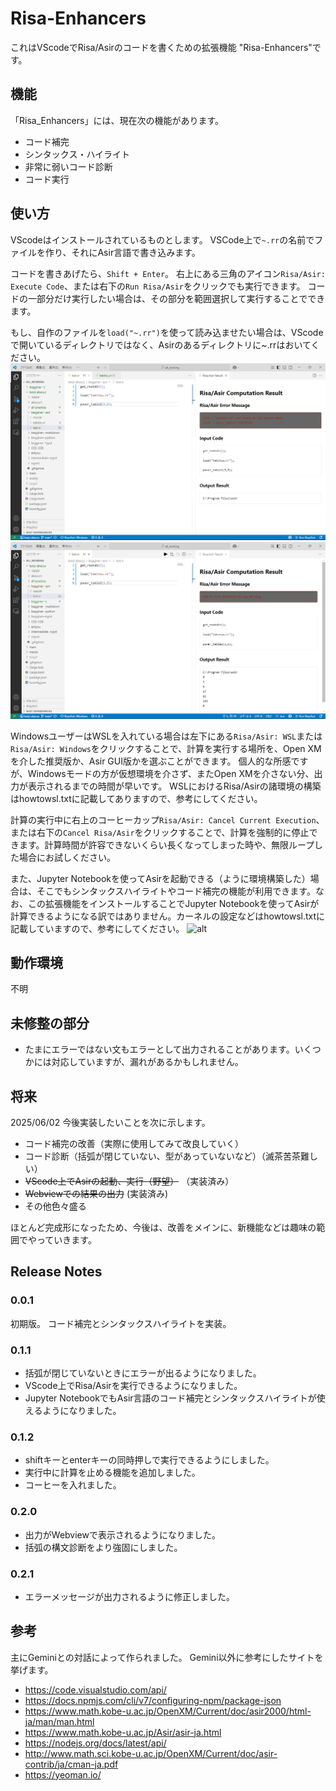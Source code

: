# Risa-Enhancers 

これはVScodeでRisa/Asirのコードを書くための拡張機能 "Risa-Enhancers"です。

## 機能

「Risa_Enhancers」には、現在次の機能があります。

- コード補完
- シンタックス・ハイライト
- 非常に弱いコード診断
- コード実行


## 使い方
VScodeはインストールされているものとします。
VSCode上で`~.rr`の名前でファイルを作り、それにAsir言語で書き込みます。

コードを書きあげたら、`Shift + Enter`。
右上にある三角のアイコン`Risa/Asir: Execute Code`、または右下の`Run Risa/Asir`をクリックでも実行できます。
コードの一部分だけ実行したい場合は、その部分を範囲選択して実行することでできます。

もし、自作のファイルを`load("~.rr")`を使って読み込ませたい場合は、VScodeで開いているディレクトリではなく、Asirのあるディレクトリに~.rrはおいてください。
![alt](https://github.com/kanjeve/Risa_Enhancers/blob/main/images/nopathwin.png)
![alt](https://github.com/kanjeve/Risa_Enhancers/blob/main/images/pathwin.png)

WindowsユーザーはWSLを入れている場合は左下にある`Risa/Asir: WSL`または`Risa/Asir: Windows`をクリックすることで、計算を実行する場所を、Open XMを介した推奨版か、Asir GUI版かを選ぶことができます。
個人的な所感ですが、Windowsモードの方が仮想環境を介さず、またOpen XMを介さない分、出力が表示されるまでの時間が早いです。
WSLにおけるRisa/Asirの諸環境の構築はhowtowsl.txtに記載してありますので、参考にしてください。

計算の実行中に右上のコーヒーカップ`Risa/Asir: Cancel Current Execution`、または右下の`Cancel Risa/Asir`をクリックすることで、計算を強制的に停止できます。計算時間が許容できないくらい長くなってしまった時や、無限ループした場合にお試しください。

また、Jupyter Notebookを使ってAsirを起動できる（ように環境構築した）場合は、そこでもシンタックスハイライトやコード補完の機能が利用できます。なお、この拡張機能をインストールすることでJupyter Notebookを使ってAsirが計算できるようになる訳ではありません。カーネルの設定などはhowtowsl.txtに記載していますので、参考にしてください。
![alt](https://github.com/kanjeve/Risa_Enhancers/blob/main/images/jupytesir.gif)

## 動作環境

不明

## 未修整の部分

- たまにエラーではない文もエラーとして出力されることがあります。いくつかには対応していますが、漏れがあるかもしれません。

## 将来

2025/06/02
今後実装したいことを次に示します。
- コード補完の改善（実際に使用してみて改良していく）
- コード診断（括弧が閉じていない、型があっていないなど）（滅茶苦茶難しい）
- ~~VScode上でAsirの起動、実行（野望）~~ （実装済み）
- ~~Webviewでの結果の出力~~ (実装済み)
- その他色々盛る
  
ほとんど完成形になったため、今後は、改善をメインに、新機能などは趣味の範囲でやっていきます。


## Release Notes


### 0.0.1

初期版。
コード補完とシンタックスハイライトを実装。

### 0.1.1

- 括弧が閉じていないときにエラーが出るようになりました。
- VScode上でRisa/Asirを実行できるようになりました。
- Jupyter NotebookでもAsir言語のコード補完とシンタックスハイライトが使えるようになりました。

### 0.1.2

- shiftキーとenterキーの同時押しで実行できるようにしました。
- 実行中に計算を止める機能を追加しました。
- コーヒーを入れました。

### 0.2.0

- 出力がWebviewで表示されるようになりました。
- 括弧の構文診断をより強固にしました。

### 0.2.1

- エラーメッセージが出力されるように修正しました。

## 参考
主にGeminiとの対話によって作られました。
Gemini以外に参考にしたサイトを挙げます。
- https://code.visualstudio.com/api/
- https://docs.npmjs.com/cli/v7/configuring-npm/package-json
- https://www.math.kobe-u.ac.jp/OpenXM/Current/doc/asir2000/html-ja/man/man.html
- https://www.math.kobe-u.ac.jp/Asir/asir-ja.html
- https://nodejs.org/docs/latest/api/
- http://www.math.sci.kobe-u.ac.jp/OpenXM/Current/doc/asir-contrib/ja/cman-ja.pdf
- https://yeoman.io/
